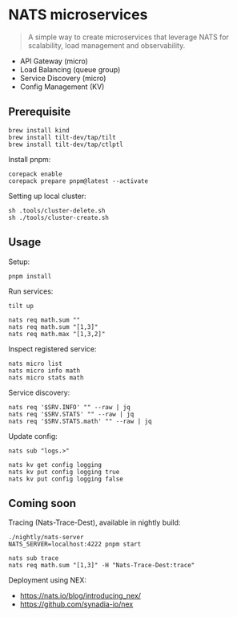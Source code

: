 # NATS microservices

> A simple way to create microservices that leverage NATS for scalability, load management and observability.

- API Gateway (micro)
- Load Balancing (queue group)
- Service Discovery (micro)
- Config Management (KV)

## Prerequisite

```
brew install kind
brew install tilt-dev/tap/tilt
brew install tilt-dev/tap/ctlptl
```

Install pnpm:

```
corepack enable
corepack prepare pnpm@latest --activate
```

Setting up local cluster:

```
sh .tools/cluster-delete.sh
sh ./tools/cluster-create.sh
```

## Usage

Setup:

```
pnpm install
```

Run services:

```
tilt up

nats req math.sum ""
nats req math.sum "[1,3]"
nats req math.max "[1,3,2]"
```

Inspect registered service:

```
nats micro list
nats micro info math
nats micro stats math
```

Service discovery:

```
nats req '$SRV.INFO' "" --raw | jq
nats req '$SRV.STATS' "" --raw | jq
nats req '$SRV.STATS.math' "" --raw | jq
```

Update config:

```
nats sub "logs.>"

nats kv get config logging
nats kv put config logging true
nats kv put config logging false
```

## Coming soon

Tracing (Nats-Trace-Dest), available in nightly build:

```
./nightly/nats-server
NATS_SERVER=localhost:4222 pnpm start

nats sub trace
nats req math.sum "[1,3]" -H "Nats-Trace-Dest:trace"
```

Deployment using NEX:

- https://nats.io/blog/introducing_nex/
- https://github.com/synadia-io/nex
